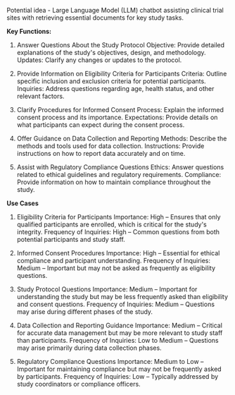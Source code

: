 Potential idea -  Large Language Model (LLM) chatbot assisting clinical trial sites with retrieving essential documents for key study tasks.

**Key Functions:**
1. Answer Questions About the Study Protocol
Objective: Provide detailed explanations of the study's objectives, design, and methodology.
Updates: Clarify any changes or updates to the protocol.

2. Provide Information on Eligibility Criteria for Participants
Criteria: Outline specific inclusion and exclusion criteria for potential participants.
Inquiries: Address questions regarding age, health status, and other relevant factors.

3. Clarify Procedures for Informed Consent
Process: Explain the informed consent process and its importance.
Expectations: Provide details on what participants can expect during the consent process.

4. Offer Guidance on Data Collection and Reporting
Methods: Describe the methods and tools used for data collection.
Instructions: Provide instructions on how to report data accurately and on time.

5. Assist with Regulatory Compliance Questions
Ethics: Answer questions related to ethical guidelines and regulatory requirements.
Compliance: Provide information on how to maintain compliance throughout the study.

**Use Cases**
1. Eligibility Criteria for Participants
Importance: High – Ensures that only qualified participants are enrolled, which is critical for the study's integrity.
Frequency of Inquiries: High – Common questions from both potential participants and study staff.

2. Informed Consent Procedures
Importance: High – Essential for ethical compliance and participant understanding.
Frequency of Inquiries: Medium – Important but may not be asked as frequently as eligibility questions.

3. Study Protocol Questions
Importance: Medium – Important for understanding the study but may be less frequently asked than eligibility and consent questions.
Frequency of Inquiries: Medium – Questions may arise during different phases of the study.

4. Data Collection and Reporting Guidance
Importance: Medium – Critical for accurate data management but may be more relevant to study staff than participants.
Frequency of Inquiries: Low to Medium – Questions may arise primarily during data collection phases.

5. Regulatory Compliance Questions
Importance: Medium to Low – Important for maintaining compliance but may not be frequently asked by participants.
Frequency of Inquiries: Low – Typically addressed by study coordinators or compliance officers.
